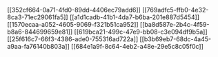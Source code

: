 [[352cf664-0a71-4fd0-89dd-4406ec79add6]]
[[769adfc5-ffb0-4e32-8ca3-71ec29061fa5]]
[[a1d1cadb-41b1-4da7-b6ba-201e887d5454]]
[[1570ecaa-a052-4605-9069-f321b51ca952]]
[[ba8d587e-2b4c-4f59-b8a6-844699659e81]]
[[619bca21-499c-47e9-bb08-c3e094df9b5a]]
[[25f616c7-66f3-4386-ade0-755316ad722a]]
[[b3b69eb7-68dc-4a45-a9aa-fa76140b803a]]
[[684e1a9f-8c64-4eb2-a48e-29e5c8c05f0c]]
